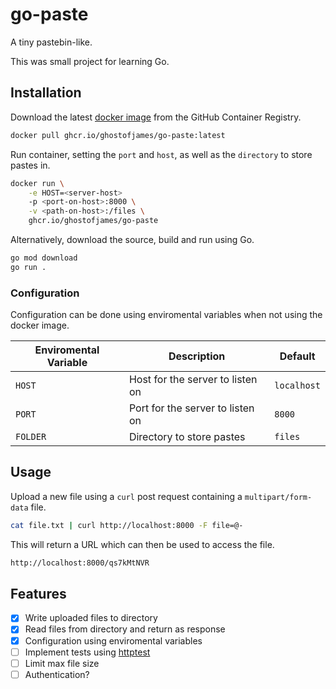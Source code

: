 # go-paste

A tiny pastebin-like.

This was small project for learning Go.

## Installation

Download the latest [docker image](https://https://github.com/ghostofjames/go-paste/pkgs/container/go-paste) from the GitHub Container Registry.

```bash
docker pull ghcr.io/ghostofjames/go-paste:latest 
```

Run container, setting the `port` and `host`, as well as the `directory` to store pastes in.

```bash
docker run \
    -e HOST=<server-host>
    -p <port-on-host>:8000 \
    -v <path-on-host>:/files \
    ghcr.io/ghostofjames/go-paste
```

Alternatively, download the source, build and run using Go.

```bash
go mod download
go run .
```

### Configuration

Configuration can be done using enviromental variables when not using the docker image.

| Enviromental Variable | Description                      | Default     |
| ------------------    | ---------------------------------| ----------- |
| `HOST`                | Host for the server to listen on | `localhost` |
| `PORT`                | Port for the server to listen on | `8000`      |
| `FOLDER`              | Directory to store pastes        | `files`     |

## Usage

Upload a new file using a `curl` post request containing a `multipart/form-data` file.

```bash
cat file.txt | curl http://localhost:8000 -F file=@-
```

This will return a URL which can then be used to access the file.

```bash
http://localhost:8000/qs7kMtNVR
```

## Features

- [x] Write uploaded files to directory
- [x] Read files from directory and return as response
- [x] Configuration using enviromental variables
- [ ] Implement tests using [httptest](https://pkg.go.dev/net/http/httptest)
- [ ] Limit max file size
- [ ] Authentication?
